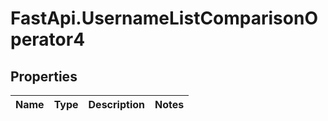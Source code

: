 # FastApi.UsernameListComparisonOperator4

## Properties
Name | Type | Description | Notes
------------ | ------------- | ------------- | -------------
